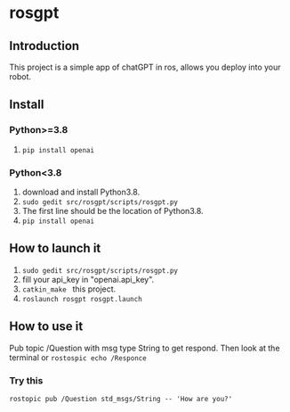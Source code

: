 # rosgpt

## Introduction
This project is a simple app of chatGPT in ros, allows you deploy into your robot.

## Install 
### Python>=3.8
1. ```pip install openai```

### Python<3.8
1. download and install Python3.8.
2. ```sudo gedit src/rosgpt/scripts/rosgpt.py``` 
3. The first line should be the location of Python3.8.
4. ```pip install openai```

## How to launch it
1. ```sudo gedit src/rosgpt/scripts/rosgpt.py```
2. fill your api_key in "openai.api_key".
3. ```catkin_make ``` this project.
4.  ```roslaunch rosgpt rosgpt.launch ```

## How to use it
Pub topic /Question with msg type String to get respond.
Then look at the terminal or  ```rostospic echo /Responce```

### Try this 
 ```rostopic pub /Question std_msgs/String -- 'How are you?' ```
